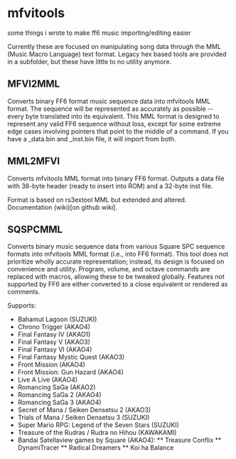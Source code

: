 # mfvitools
some things i wrote to make ff6 music importing/editing easier

Currently these are focused on manipulating song data through the MML (Music Macro Language) text format. Legacy hex based tools are provided in a subfolder, but these have little to no utility anymore.

## MFVI2MML

Converts binary FF6 format music sequence data into mfvitools MML format. The sequence will be represented as accurately as possible -- every byte translated into its equivalent. This MML format is designed to represent any valid FF6 sequence without loss, except for some extreme edge cases involving pointers that point to the middle of a command. If you have a _data.bin and _inst.bin file, it will import from both.

## MML2MFVI

Converts mfvitools MML format into binary FF6 format. Outputs a data file with 38-byte header (ready to insert into ROM) and a 32-byte inst file.

Format is based on rs3extool MML but extended and altered. Documentation (wiki)[on github wiki].

## SQSPCMML

Converts binary music sequence data from various Square SPC sequence formats into mfvitools MML format (i.e., into FF6 format). This tool does not prioritize wholly accurate representation; instead, its design is focused on convenience and utility. Program, volume, and octave commands are replaced with macros, allowing these to be tweaked globally. Features not supported by FF6 are either converted to a close equivalent or rendered as comments.

Supports:
* Bahamut Lagoon (SUZUKI)
* Chrono Trigger (AKAO4)
* Final Fantasy IV (AKAO1)
* Final Fantasy V (AKAO3)
* Final Fantasy VI (AKAO4)
* Final Fantasy Mystic Quest (AKAO3)
* Front Mission (AKAO4)
* Front Mission: Gun Hazard (AKAO4)
* Live A Live (AKAO4)
* Romancing SaGa (AKAO2)
* Romancing SaGa 2 (AKAO4)
* Romancing SaGa 3 (AKAO4)
* Secret of Mana / Seiken Densetsu 2 (AKAO3)
* Trials of Mana / Seiken Densetsu 3 (SUZUKI)
* Super Mario RPG: Legend of the Seven Stars (SUZUKI)
* Treasure of the Rudras / Rudra no Hihou (KAWAKAMI)
* Bandai Satellaview games by Square (AKAO4):
** Treasure Conflix
** DynamiTracer
** Radical Dreamers
** Koi ha Balance
